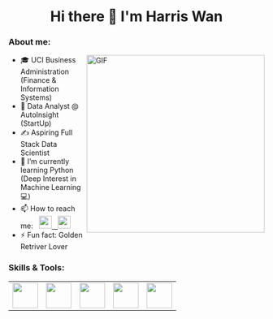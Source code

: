 <h1 align='center'>Hi there 👋 I'm Harris Wan</h1>

<h3>About me:</h3>

<img align="right" alt="GIF" src="https://user-images.githubusercontent.com/117702329/218368248-defa74e6-f986-4b48-b4a8-4a83f8b80e36.gif" width="350">

- 🎓 UCI Business Administration (Finance & Information Systems)
- 💼 Data Analyst @ AutoInsight (StartUp)
- ✍️ Aspiring Full Stack Data Scientist 
- 🌱 I’m currently learning Python (Deep Interest in Machine Learning 💻)
- 📫 How to reach me: &nbsp; <a href="mailto:hwcyanalyst@gmail.com"><img src="https://user-images.githubusercontent.com/117702329/218366442-e2054074-daf1-42a8-9a6d-672acc94937b.png" width="25"> &nbsp;&nbsp;[<img src="https://user-images.githubusercontent.com/117702329/218365994-e9c3cf62-6724-44d2-a3a2-139feac95a6e.png" width="25">](https://www.linkedin.com/in/harris-wan/) 
- ⚡ Fun fact: Golden Retriver Lover 


<h3>Skills & Tools:</h3>

<table>
<tbody>
 <tr>

   
<td align="center" width="20%">
<img height=50px src="https://user-images.githubusercontent.com/117702329/218373797-e4e3d15b-7689-4489-bd7d-64049e8c856b.jpg"> 
</td>  
 
<td align="center" width="20%">
<img height=50px src="https://user-images.githubusercontent.com/117702329/218373903-69ad7622-b4c1-4c49-a296-71512461ca3b.png"> 
</td>  
   
<td align="center" width="20%">
<img height=50px src="https://user-images.githubusercontent.com/117702329/218370430-1e6da871-815c-426e-9d11-01f268dcb9db.png"> 
</td>

<td align="center" width="20%">
<img height=50px src="https://img.icons8.com/color/2x/python.png"> 
</td>

<td align="center" width="20%">
<img height=50px src="https://user-images.githubusercontent.com/117702329/218372770-10a952dc-0f67-4c6d-a2b5-4f5129ba578a.jpg"> 
</td>

</td>

</tr>



